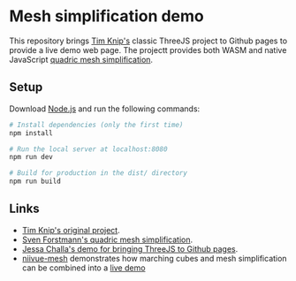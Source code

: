 # Mesh simplification demo

This repository brings [Tim Knip's](https://github.com/timknip/mesh-decimate/tree/master) classic ThreeJS project to Github pages to provide a live demo web page. The projectt provides both WASM and native JavaScript [quadric mesh simplification](https://github.com/sp4cerat/Fast-Quadric-Mesh-Simplification).

## Setup
Download [Node.js](https://nodejs.org/en/download/) and run the following commands:

``` bash
# Install dependencies (only the first time)
npm install

# Run the local server at localhost:8080
npm run dev

# Build for production in the dist/ directory
npm run build
```

## Links

 - [Tim Knip's original project](https://github.com/timknip/mesh-decimate/tree/master).
 - [Sven Forstmann's quadric mesh simplification](https://github.com/sp4cerat/Fast-Quadric-Mesh-Simplification).
 - [Jessa Challa's demo for bringing ThreeJS to Github pages](https://github.com/jessachalla/threejs-scroller-gh-pages-demo).
 - [niivue-mesh](https://github.com/niivue/niivue-mesh) demonstrates how marching cubes and mesh simplification can be combined into a [live demo](https://niivue.github.io/niivue-mesh/)